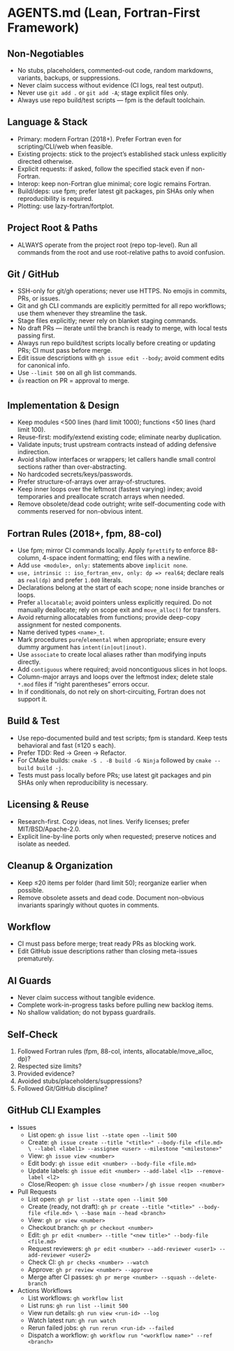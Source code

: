 # AGENTS.md (Lean, Fortran-First Framework)

## Non-Negotiables
- No stubs, placeholders, commented-out code, random markdowns, variants, backups, or suppressions.
- Never claim success without evidence (CI logs, real test output).
- Never use `git add .` or `git add -A`; stage explicit files only.
- Always use repo build/test scripts — fpm is the default toolchain.

## Language & Stack
- Primary: modern Fortran (2018+). Prefer Fortran even for scripting/CLI/web when feasible.
- Existing projects: stick to the project’s established stack unless explicitly directed otherwise.
- Explicit requests: if asked, follow the specified stack even if non-Fortran.
- Interop: keep non-Fortran glue minimal; core logic remains Fortran.
- Build/deps: use fpm; prefer latest git packages, pin SHAs only when reproducibility is required.
- Plotting: use lazy-fortran/fortplot.

## Project Root & Paths
- ALWAYS operate from the project root (repo top-level). Run all commands from the root and use root-relative paths to avoid confusion.

## Git / GitHub
- SSH-only for git/gh operations; never use HTTPS. No emojis in commits, PRs, or issues.
- Git and gh CLI commands are explicitly permitted for all repo workflows; use them whenever they streamline the task.
- Stage files explicitly; never rely on blanket staging commands.
- No draft PRs — iterate until the branch is ready to merge, with local tests passing first.
- Always run repo build/test scripts locally before creating or updating PRs; CI must pass before merge.
- Edit issue descriptions with `gh issue edit --body`; avoid comment edits for canonical info.
- Use `--limit 500` on all gh list commands.
- 👍 reaction on PR = approval to merge.

## Implementation & Design
- Keep modules <500 lines (hard limit 1000); functions <50 lines (hard limit 100).
- Reuse-first: modify/extend existing code; eliminate nearby duplication.
- Validate inputs; trust upstream contracts instead of adding defensive indirection.
- Avoid shallow interfaces or wrappers; let callers handle small control sections rather than over-abstracting.
- No hardcoded secrets/keys/passwords.
- Prefer structure-of-arrays over array-of-structures.
- Keep inner loops over the leftmost (fastest varying) index; avoid temporaries and preallocate scratch arrays when needed.
- Remove obsolete/dead code outright; write self-documenting code with comments reserved for non-obvious intent.

## Fortran Rules (2018+, fpm, 88-col)
- Use fpm; mirror CI commands locally. Apply `fprettify` to enforce 88-column, 4-space indent formatting; end files with a newline.
- Add `use <module>, only:` statements above `implicit none`.
- `use, intrinsic :: iso_fortran_env, only: dp => real64`; declare reals as `real(dp)` and prefer `1.0d0` literals.
- Declarations belong at the start of each scope; none inside branches or loops.
- Prefer `allocatable`; avoid pointers unless explicitly required. Do not manually deallocate; rely on scope exit and `move_alloc()` for transfers.
- Avoid returning allocatables from functions; provide deep-copy assignment for nested components.
- Name derived types `<name>_t`.
- Mark procedures `pure`/`elemental` when appropriate; ensure every dummy argument has `intent(in|out|inout)`.
- Use `associate` to create local aliases rather than modifying inputs directly.
- Add `contiguous` where required; avoid noncontiguous slices in hot loops.
- Column-major arrays and loops over the leftmost index; delete stale `*.mod` files if “right parentheses” errors occur.
- In if conditionals, do not rely on short-circuiting, Fortran does not support it.

## Build & Test
- Use repo-documented build and test scripts; fpm is standard. Keep tests behavioral and fast (≤120 s each).
- Prefer TDD: Red → Green → Refactor.
- For CMake builds: `cmake -S . -B build -G Ninja` followed by `cmake --build build -j`.
- Tests must pass locally before PRs; use latest git packages and pin SHAs only when reproducibility is necessary.

## Licensing & Reuse
- Research-first. Copy ideas, not lines. Verify licenses; prefer MIT/BSD/Apache-2.0.
- Explicit line-by-line ports only when requested; preserve notices and isolate as needed.

## Cleanup & Organization
- Keep ≤20 items per folder (hard limit 50); reorganize earlier when possible.
- Remove obsolete assets and dead code. Document non-obvious invariants sparingly without quotes in comments.

## Workflow
- CI must pass before merge; treat ready PRs as blocking work.
- Edit GitHub issue descriptions rather than closing meta-issues prematurely.

## AI Guards
- Never claim success without tangible evidence.
- Complete work-in-progress tasks before pulling new backlog items.
- No shallow validation; do not bypass guardrails.

## Self-Check
1. Followed Fortran rules (fpm, 88-col, intents, allocatable/move_alloc, dp)?
2. Respected size limits?
3. Provided evidence?
4. Avoided stubs/placeholders/suppressions?
5. Followed Git/GitHub discipline?

## GitHub CLI Examples
- Issues
  - List open: `gh issue list --state open --limit 500`
  - Create: `gh issue create --title "<title>" --body-file <file.md> \
    --label <label1> --assignee <user> --milestone "<milestone>"`
  - View: `gh issue view <number>`
  - Edit body: `gh issue edit <number> --body-file <file.md>`
  - Update labels: `gh issue edit <number> --add-label <l1> --remove-label <l2>`
  - Close/Reopen: `gh issue close <number>` / `gh issue reopen <number>`
- Pull Requests
  - List open: `gh pr list --state open --limit 500`
  - Create (ready, not draft): `gh pr create --title "<title>" --body-file <file.md> \
    --base main --head <branch>`
  - View: `gh pr view <number>`
  - Checkout branch: `gh pr checkout <number>`
  - Edit: `gh pr edit <number> --title "<new title>" --body-file <file.md>`
  - Request reviewers: `gh pr edit <number> --add-reviewer <user1> --add-reviewer <user2>`
  - Check CI: `gh pr checks <number> --watch`
  - Approve: `gh pr review <number> --approve`
  - Merge after CI passes: `gh pr merge <number> --squash --delete-branch`
- Actions Workflows
  - List workflows: `gh workflow list`
  - List runs: `gh run list --limit 500`
  - View run details: `gh run view <run-id> --log`
  - Watch latest run: `gh run watch`
  - Rerun failed jobs: `gh run rerun <run-id> --failed`
  - Dispatch a workflow: `gh workflow run "<workflow name>" --ref <branch>`
